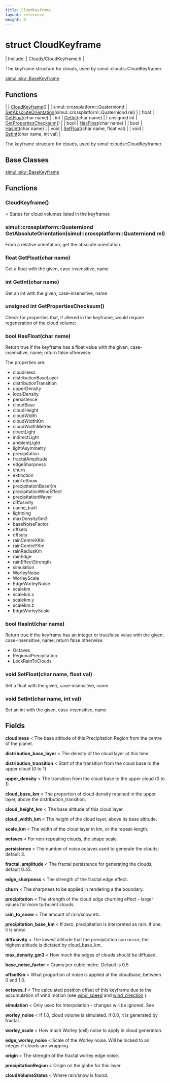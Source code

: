 ```yaml
---
title: CloudKeyframe
layout: reference
weight: 0
---
```

struct CloudKeyframe
===

| Include: | Clouds/CloudKeyframe.h |

The keyframe structure for clouds, used by simul::clouds::CloudKeyframer.
  

[simul::sky::BaseKeyframe](../sky/basekeyframe.html)

Functions
---

|  | [CloudKeyframe](#CloudKeyframe)() |
| simul::crossplatform::Quaterniond | [GetAbsoluteOrientation](#GetAbsoluteOrientation)(simul::crossplatform::Quaterniond rel) |
| float | [GetFloat](#GetFloat)(char name) |
| int | [GetInt](#GetInt)(char name) |
| unsigned int | [GetPropertiesChecksum](#GetPropertiesChecksum)() |
| bool | [HasFloat](#HasFloat)(char name) |
| bool | [HasInt](#HasInt)(char name) |
| void | [SetFloat](#SetFloat)(char name, float val) |
| void | [SetInt](#SetInt)(char name, int val) |

The keyframe structure for clouds, used by simul::clouds::CloudKeyframer.
  


Base Classes
---
[simul::sky::BaseKeyframe](../sky/basekeyframe.html)

Functions
---
<a name="CloudKeyframe"></a>
###  CloudKeyframe()
< States for cloud volumes listed in the keyframer.
<a name="GetAbsoluteOrientation"></a>
### simul::crossplatform::Quaterniond GetAbsoluteOrientation(simul::crossplatform::Quaterniond rel)
From a relative orientation, get the absolute orientation.
<a name="GetFloat"></a>
### float GetFloat(char name)
Get a float with the given, case-insensitive, name
<a name="GetInt"></a>
### int GetInt(char name)
Get an int with the given, case-insensitive, name
<a name="GetPropertiesChecksum"></a>
### unsigned int GetPropertiesChecksum()
Check for properties that, if altered in the keyframe, would require regeneration of
the cloud volume:
<a name="HasFloat"></a>
### bool HasFloat(char name)
Return true if the keyframe has a float value with the given, case-insensitive, name; return false otherwise. 

The properties are:
- cloudiness
- distributionBaseLayer
- distributionTransition
- upperDensity
- localDensity
- persistence
- cloudBase
- cloudHeight
- cloudWidth
- cloudWidthKm
- cloudWidthMetres
- directLight
- indirectLight
- ambientLight
- lightAsymmetry
- precipitation
- fractalAmplitude
- edgeSharpness
- churn
- extinction
- rainToSnow
- precipitationBaseKm
- precipitationWindEffect
- precipitationWaver
- diffusivity
- cache_built
- lightning
- maxDensityGm3
- baseNoiseFactor
- offsetx
- offsety
- rainCentreXKm
- rainCentreYKm
- rainRadiusKm
- rainEdge
- rainEffectStrength
- simulation
- WorleyNoise
- WorleyScale
- EdgeWorleyNoise
- scalekm
- scalekm.x
- scalekm.y
- scalekm.z
- EdgeWorleyScale

<a name="HasInt"></a>
### bool HasInt(char name)
Return true if the keyframe has an integer or true/false value with the given, case-insensitive, name; return false otherwise. 

- Octaves
- RegionalPrecipitation
- LockRainToClouds

<a name="SetFloat"></a>
### void SetFloat(char name, float val)
Set a float with the given, case-insensitive, name
<a name="SetInt"></a>
### void SetInt(char name, int val)
Set an int with the given, case-insensitive, name

Fields
---

**cloudiness**  < The base altitude of this Precipitation Region from the centre of the planet.

**distribution_base_layer**  < The density of the cloud layer at this time.

**distribution_transition**  < Start of the transition from the cloud base to the upper cloud (0 to 1)

**upper_density**  < The transition from the cloud base to the upper cloud (0 to 1)

**cloud_base_km**  < The proportion of cloud density retained in the upper layer, above the distribution_transition.

**cloud_height_km**  < The base altitude of this cloud layer.

**cloud_width_km**  < The height of the cloud layer, above its base altitude.

**scale_km**  < The width of the cloud layer in km, or the repeat-length.

**octaves**  < For non-repeating clouds, the shape scale

**persistence**  < The number of noise octaves used to generate the clouds; default 3.

**fractal_amplitude**  < The fractal persistence for generating the clouds, default 0.45.

**edge_sharpness**  < The strength of the fractal edge effect.

**churn**  < The sharpness to be applied in rendering a the boundary.

**precipitation**  < The strength of the cloud edge churning effect - larger values for more turbulent clouds.

**rain_to_snow**  < The amount of rain/snow etc.

**precipitation_base_km**  < If zero, precipitation is interpreted as rain. If one, it is snow.

**diffusivity**  < The lowest altitude that the precipitation can occur; the highest altitude is dictated by cloud_base_km.

**max_density_gm3**  < How much the edges of clouds should be diffused.

**base_noise_factor**  < Grams per cubic metre. Default is 0.5

**offsetKm**  < What proportion of noise is applied at the cloudbase, between 0 and 1.0.

**octaves_f**  < The calculated position offset of this keyframe due to the accumulation of wind motion (see [wind_speed](/ref/wind_speed)
and [wind_direction](/ref/wind_direction)
).

**simulation**  < Only used for interpolation - changes will be ignored. See 

**worley_noise**  < If 1.0, cloud volume is simulated. If 0.0, it is generated by fractal.

**worley_scale**  < How much Worley (cell) noise to apply in cloud generation.

**edge_worley_noise**  < Scale of the Worley noise. Will be locked to an integer if clouds are wrapping.

**origin**  < The strength of the fractal worley edge noise.

**precipitationRegion**  < Origin on the globe for this layer.

**cloudVolumeStates**  < Where rain/snow is found.
